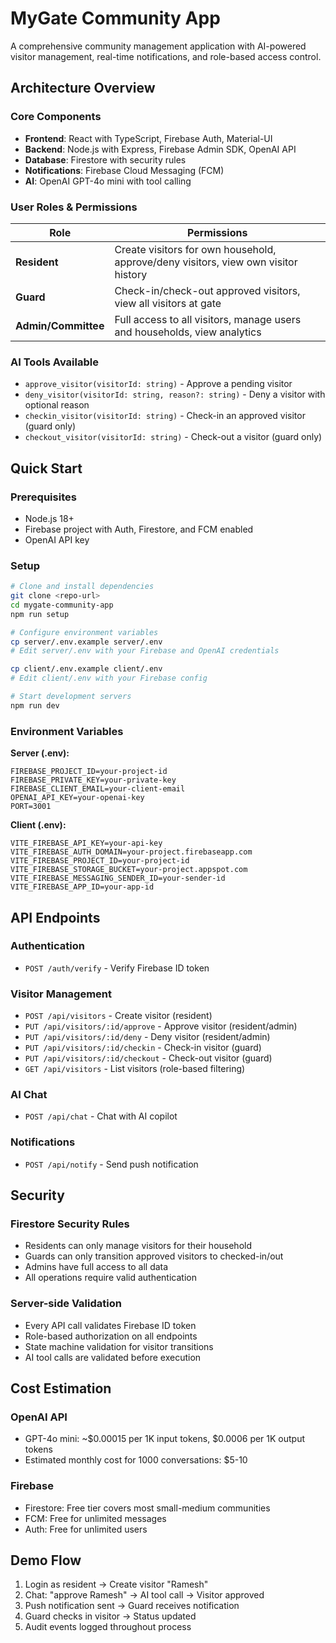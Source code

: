 # MyGate Community App

A comprehensive community management application with AI-powered visitor management, real-time notifications, and role-based access control.

## Architecture Overview

### Core Components
- **Frontend**: React with TypeScript, Firebase Auth, Material-UI
- **Backend**: Node.js with Express, Firebase Admin SDK, OpenAI API
- **Database**: Firestore with security rules
- **Notifications**: Firebase Cloud Messaging (FCM)
- **AI**: OpenAI GPT-4o mini with tool calling

### User Roles & Permissions

| Role | Permissions |
|------|-------------|
| **Resident** | Create visitors for own household, approve/deny visitors, view own visitor history |
| **Guard** | Check-in/check-out approved visitors, view all visitors at gate |
| **Admin/Committee** | Full access to all visitors, manage users and households, view analytics |

### AI Tools Available
- `approve_visitor(visitorId: string)` - Approve a pending visitor
- `deny_visitor(visitorId: string, reason?: string)` - Deny a visitor with optional reason
- `checkin_visitor(visitorId: string)` - Check-in an approved visitor (guard only)
- `checkout_visitor(visitorId: string)` - Check-out a visitor (guard only)

## Quick Start

### Prerequisites
- Node.js 18+
- Firebase project with Auth, Firestore, and FCM enabled
- OpenAI API key

### Setup
```bash
# Clone and install dependencies
git clone <repo-url>
cd mygate-community-app
npm run setup

# Configure environment variables
cp server/.env.example server/.env
# Edit server/.env with your Firebase and OpenAI credentials

cp client/.env.example client/.env
# Edit client/.env with your Firebase config

# Start development servers
npm run dev
```

### Environment Variables

**Server (.env):**
```
FIREBASE_PROJECT_ID=your-project-id
FIREBASE_PRIVATE_KEY=your-private-key
FIREBASE_CLIENT_EMAIL=your-client-email
OPENAI_API_KEY=your-openai-key
PORT=3001
```

**Client (.env):**
```
VITE_FIREBASE_API_KEY=your-api-key
VITE_FIREBASE_AUTH_DOMAIN=your-project.firebaseapp.com
VITE_FIREBASE_PROJECT_ID=your-project-id
VITE_FIREBASE_STORAGE_BUCKET=your-project.appspot.com
VITE_FIREBASE_MESSAGING_SENDER_ID=your-sender-id
VITE_FIREBASE_APP_ID=your-app-id
```

## API Endpoints

### Authentication
- `POST /auth/verify` - Verify Firebase ID token

### Visitor Management
- `POST /api/visitors` - Create visitor (resident)
- `PUT /api/visitors/:id/approve` - Approve visitor (resident/admin)
- `PUT /api/visitors/:id/deny` - Deny visitor (resident/admin)
- `PUT /api/visitors/:id/checkin` - Check-in visitor (guard)
- `PUT /api/visitors/:id/checkout` - Check-out visitor (guard)
- `GET /api/visitors` - List visitors (role-based filtering)

### AI Chat
- `POST /api/chat` - Chat with AI copilot

### Notifications
- `POST /api/notify` - Send push notification

## Security

### Firestore Security Rules
- Residents can only manage visitors for their household
- Guards can only transition approved visitors to checked-in/out
- Admins have full access to all data
- All operations require valid authentication

### Server-side Validation
- Every API call validates Firebase ID token
- Role-based authorization on all endpoints
- State machine validation for visitor transitions
- AI tool calls are validated before execution

## Cost Estimation

### OpenAI API
- GPT-4o mini: ~$0.00015 per 1K input tokens, $0.0006 per 1K output tokens
- Estimated monthly cost for 1000 conversations: $5-10

### Firebase
- Firestore: Free tier covers most small-medium communities
- FCM: Free for unlimited messages
- Auth: Free for unlimited users

## Demo Flow
1. Login as resident → Create visitor "Ramesh"
2. Chat: "approve Ramesh" → AI tool call → Visitor approved
3. Push notification sent → Guard receives notification
4. Guard checks in visitor → Status updated
5. Audit events logged throughout process
